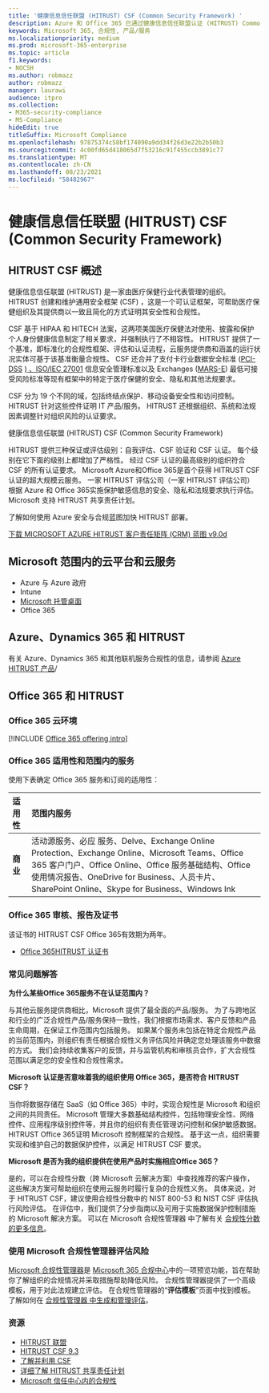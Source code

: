 ```yaml
---
title: '健康信息信任联盟 (HITRUST) CSF (Common Security Framework) '
description: Azure 和 Office 365 已通过健康信息信任联盟认证 (HITRUST) Common Security Framework (CSF) 。
keywords: Microsoft 365, 合规性, 产品/服务
ms.localizationpriority: medium
ms.prod: microsoft-365-enterprise
ms.topic: article
f1.keywords:
- NOCSH
ms.author: robmazz
author: robmazz
manager: laurawi
audience: itpro
ms.collection:
- M365-security-compliance
- MS-Compliance
hideEdit: true
titleSuffix: Microsoft Compliance
ms.openlocfilehash: 97875374c58bf174090a9dd34f26d3e22b2b50b3
ms.sourcegitcommit: 4c00fd65d418065d7f53216c91f455ccb3891c77
ms.translationtype: MT
ms.contentlocale: zh-CN
ms.lasthandoff: 08/23/2021
ms.locfileid: "58482967"
---
```

# <a name="health-information-trust-alliance-hitrust-common-security-framework-csf"></a>健康信息信任联盟 (HITRUST) CSF (Common Security Framework) 

## <a name="hitrust-csf-overview"></a>HITRUST CSF 概述

健康信息信任联盟 (HITRUST) 是一家由医疗保健行业代表管理的组织。 HITRUST 创建和维护通用安全框架 (CSF) ，这是一个可认证框架，可帮助医疗保健组织及其提供商以一致且简化的方式证明其安全性和合规性。

CSF 基于 HIPAA 和 HITECH 法案，这两项美国医疗保健法对使用、披露和保护个人身份健康信息制定了相关要求，并强制执行了不相容性。 HITRUST 提供了一个基准，即标准化的合规性框架、评估和认证流程，云服务提供商和涵盖的运行状况实体可基于该基准衡量合规性。 CSF 还合并了支付卡行业数据安全标准 ([PCI-DSS](https://www.microsoft.com/trustcenter/compliance/pci) [) 、ISO/IEC 27001](https://www.microsoft.com/trustcenter/compliance/iso-iec-27001) 信息安全管理标准以及 Exchanges ([MARS-E](https://www.microsoft.com/trustcenter/compliance/mars-e)) 最低可接受风险标准等现有框架中的特定于医疗保健的安全、隐私和其他法规要求。

CSF 分为 19 个不同的域，包括终结点保护、移动设备安全性和访问控制。 HITRUST 针对这些控件证明 IT 产品/服务。 HITRUST 还根据组织、系统和法规因素调整针对组织风险的认证要求。

健康信息信任联盟 (HITRUST) CSF (Common Security Framework) 

HITRUST 提供三种保证或评估级别：自我评估、CSF 验证和 CSF 认证。 每个级别在它下面的级别上都增加了严格性。 经过 CSF 认证的最高级别的组织符合 CSF 的所有认证要求。 Microsoft Azure和Office 365是首个获得 HITRUST CSF 认证的超大规模云服务。 一家 HITRUST 评估公司（一家 HITRUST 评估公司）根据 Azure 和 Office 365实施保护敏感信息的安全、隐私和法规要求执行评估。 Microsoft 支持 HITRUST 共享责任计划。

了解如何使用 Azure 安全与合规蓝图加快 HITRUST 部署。

[下载 MICROSOFT AZURE HITRUST 客户责任矩阵 (CRM) 蓝图 v9.0d](https://servicetrust.microsoft.com/ViewPage/Blueprint?command=Download&downloadType=Document&downloadId=3ccde498-4761-4be0-be8b-cd8d379a3a4f&docTab=fc060920-cdb8-11e7-bacf-0bf52b09d912_Healthcare_Blueprint)

## <a name="microsoft-in-scope-cloud-platforms--services"></a>Microsoft 范围内的云平台和云服务

- Azure 与 Azure 政府
- Intune
- [Microsoft 托管桌面](/microsoft-365/managed-desktop/intro/compliance)
- Office 365

## <a name="azure-dynamics-365-and-hitrust"></a>Azure、Dynamics 365 和 HITRUST

有关 Azure、Dynamics 365 和其他联机服务合规性的信息，请参阅 [Azure HITRUST 产品](/azure/compliance/offerings/offering-hitrust)/

## <a name="office-365-and-hitrust"></a>Office 365 和 HITRUST

### <a name="office-365-cloud-environments"></a>Office 365 云环境

[!INCLUDE [Office 365 offering intro](../includes/o365-offering-introduction.md)]

### <a name="office-365-applicability-and-in-scope-services"></a>Office 365 适用性和范围内的服务

使用下表确定 Office 365 服务和订阅的适用性：

| **适用性** | **范围内服务** |
|:------------------|:----------------------|
| **商业** | 活动源服务、必应 服务、Delve、Exchange Online Protection、Exchange Online、Microsoft Teams、Office 365 客户门户、Office Online、Office 服务基础结构、Office 使用情况报告、OneDrive for Business、人员卡片、SharePoint Online、Skype for Business、Windows Ink |

### <a name="office-365-audits-reports-and-certificates"></a>Office 365 审核、报告及证书

该证书的 HITRUST CSF Office 365有效期为两年。

- [Office 365HITRUST 认证书](https://aka.ms/O365HITRUSTcertification)

### <a name="frequently-asked-questions"></a>常见问题解答

**为什么某些Office 365服务不在认证范围内？**

与其他云服务提供商相比，Microsoft 提供了最全面的产品/服务。 为了与跨地区和行业的广泛合规性产品/服务保持一致性，我们根据市场需求、客户反馈和产品生命周期，在保证工作范围内包括服务。 如果某个服务未包括在特定合规性产品的当前范围内，则组织有责任根据合规性义务评估风险并确定您处理该服务中数据的方式。 我们会持续收集客户的反馈，并与监管机构和审核员合作，扩大合规性范围以满足您的安全性和合规性需求。

**Microsoft 认证是否意味着我的组织使用 Office 365，是否符合 HITRUST CSF？**

当你将数据存储在 SaaS（如 Office 365）中时，实现合规性是 Microsoft 和组织之间的共同责任。 Microsoft 管理大多数基础结构控件，包括物理安全性、网络控件、应用程序级别控件等，并且你的组织有责任管理访问控制和保护敏感数据。 HITRUST Office 365证明 Microsoft 控制框架的合规性。 基于这一点，组织需要实现和维护自己的数据保护控件，以满足 HITRUST CSF 要求。

**Microsoft 是否为我的组织提供在使用产品时实施相应Office 365？**

是的，可以在合规性分数（跨 Microsoft 云解决方案）中查找推荐的客户操作，这些解决方案可帮助组织在使用云服务时履行复杂的合规性义务。 具体来说，对于 HITRUST CSF，建议使用合规性分数中的 NIST 800-53 和 NIST CSF 评估执行风险评估。 在评估中，我们提供了分步指南以及可用于实施数据保护控制措施的 Microsoft 解决方案。 可以在 Microsoft 合规性管理器 中了解有关 [合规性分数的更多信息](/microsoft-365/compliance/compliance-manager)。

### <a name="use-microsoft-compliance-manager-to-assess-your-risk"></a>使用 Microsoft 合规性管理器评估风险

[Microsoft 合规性管理器](/microsoft-365/compliance/compliance-manager)是 [Microsoft 365 合规中心](/microsoft-365/compliance/microsoft-365-compliance-center)中的一项预览功能，旨在帮助你了解组织的合规情况并采取措施帮助降低风险。 合规性管理器提供了一个高级模板，用于对此法规建立评估。 在合规性管理器的“**评估模板**”页面中找到模板。 了解如何在 [合规性管理器 中生成和管理评估](/microsoft-365/compliance/compliance-manager-assessments)。

### <a name="resources"></a>资源

- [HITRUST 联盟](https://hitrustalliance.net/)
- [HITRUST CSF 9.3](https://hitrustalliance.net/csf-license-agreement/)
- [了解并利用 CSF](https://hitrustalliance.net/understanding-leveraging-csf/)
- [详细了解 HITRUST 共享责任计划](https://go.microsoft.com/fwlink/p/?linkid=2100268)
- [Microsoft 信任中心内的合规性](https://www.microsoft.com/trust-center/compliance/compliance-overview)
